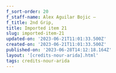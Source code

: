 ```yaml
---
f_sort-order: 20
f_staff-name: Alex Aguilar Bojic –
f_title: 2nd Grip,
title: Imported item 21
slug: imported-item-21
updated-on: '2023-06-21T11:01:33.500Z'
created-on: '2023-06-21T11:01:33.500Z'
published-on: '2023-06-28T14:12:18.164Z'
layout: '[credits-nour-arida].html'
tags: credits-nour-arida
---
```



